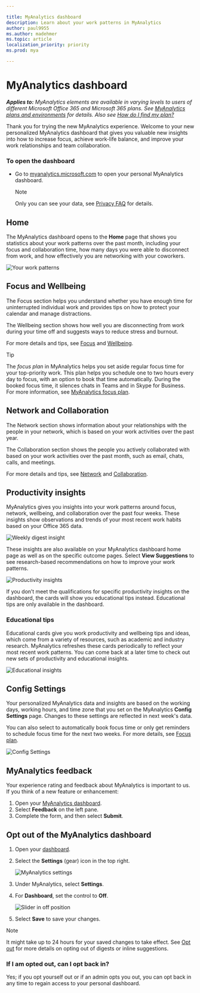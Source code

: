 ```yaml
---

title: MyAnalytics dashboard
description: Learn about your work patterns in MyAnalytics
author: paul9955
ms.author: madehmer
ms.topic: article
localization_priority: priority 
ms.prod: mya

---
```


# MyAnalytics dashboard

_**Applies to:** MyAnalytics elements are available in varying levels to users of different Microsoft Office 365 and Microsoft 365 plans. See [MyAnalytics plans and environments](../overview/plans-environments.md) for details. Also see [How do I find my plan?](../overview/mya-faq.md#q4-how-can-i-find-out-what-my-plan-is)_

Thank you for trying the new MyAnalytics experience. Welcome to your new personalized MyAnalytics dashboard that gives you valuable new insights into how to increase focus, achieve work-life balance, and improve your work relationships and team collaboration.

### To open the dashboard

 * Go to [myanalytics.microsoft.com](https://myanalytics.microsoft.com) to open your personal MyAnalytics dashboard.

   > [!Note]
   > Only you can see your data, see [Privacy FAQ](../overview/mya-faq.md#privacy) for details.

## Home

The MyAnalytics dashboard opens to the **Home** page that shows you statistics about your work patterns over the past month, including your focus and collaboration time, how many days you were able to disconnect from work, and how effectively you are networking with your coworkers.

![Your work patterns](../../Images/mya/use/home-2.png)

## Focus and Wellbeing

The Focus section helps you understand whether you have enough time for uninterrupted individual work and provides tips on how to protect your calendar and manage distractions.

The Wellbeing section shows how well you are disconnecting from work during your time off and suggests ways to reduce stress and burnout.

For more details and tips, see [Focus](../use/focus.md) and [Wellbeing](../use/wellbeing.md).

> [!Tip]
> The _focus plan_ in MyAnalytics helps you set aside regular focus time for your top-priority work. This plan helps you schedule one to two hours every day to focus, with an option to book that time automatically. During the booked focus time, it silences chats in Teams and in Skype for Business. For more information, see [MyAnalytics focus plan](focus-plan.md).  

## Network and Collaboration

The Network section shows information about your relationships with the people in your network, which is based on your work activities over the past year.

The Collaboration section shows the people you actively collaborated with based on your work activities over the past month, such as email, chats, calls, and meetings.

For more details and tips, see [Network](../use/network.md) and [Collaboration](../use/collaboration.md).

<!-- REMOVE THIS (6/2/2020) FOR THE TIME BEING. PETERB WILL SAY WHEN TO REINSTATE IT. AT THAT TIME, ALSO RE-ADD LEADERSHIP.MD TO THE TOC AND UN-HIDE IT FROM WEB SEARCHES. 

## Leadership 

If you're a people manager, the Leadership page shows information about your relationships with team members. For more details, see [Leadership](leadership.md). 

-->

## Productivity insights

MyAnalytics gives you insights into your work patterns around focus, network, wellbeing, and collaboration over the past four weeks. These insights show observations and trends of your most recent work habits based on your Office 365 data.  

![Weekly digest insight](../../Images/mya/use/digest-insight.png)

These insights are also available on your MyAnalytics dashboard home page as well as on the specific outcome pages. Select **View Suggestions** to see research-based recommendations on how to improve your work patterns.

![Productivity insights](../../Images/mya/use/productivity.png)

If you don’t meet the qualifications for specific productivity insights on the dashboard, the cards will show you educational tips instead. Educational tips are only available in the dashboard.

### Educational tips

Educational cards give you work productivity and wellbeing tips and ideas, which come from a variety of resources, such as academic and industry research. MyAnalytics refreshes these cards periodically to reflect your most recent work patterns. You can come back at a later time to check out new sets of productivity and educational insights.

![Educational insights](../../Images/mya/use/educational-tips.png)



## Config Settings

Your personalized MyAnalytics data and insights are based on the working days, working hours, and time zone that you set on the MyAnalytics **Config Settings** page. Changes to these settings are reflected in next week's data.

You can also select to automatically book focus time or only get reminders to schedule focus time for the next two weeks. For more details, see [Focus plan](../use/focus-plan.md).

![Config Settings](../../Images/mya/use/mya-config.png)

## MyAnalytics feedback

Your experience rating and feedback about MyAnalytics is important to us. If you think of a new feature or enhancement:

1. Open your [MyAnalytics dashboard](https://myanalytics.microsoft.com).
2. Select **Feedback** on the left pane.
3. Complete the form, and then select **Submit**.

## Opt out of the MyAnalytics dashboard

1. Open your [dashboard](https://myanalytics.microsoft.com).
2. Select the **Settings** (gear) icon in the top right.

    ![MyAnalytics settings](../../Images/mya/use/mya-gear-settings.png)

3. Under MyAnalytics, select **Settings**.
4. For **Dashboard**, set the control to **Off**.

    ![Slider in off position](../../Images/mya/use/Slider-off.png)
  
5. Select **Save** to save your changes.

> [!NOTE]
> It might take up to 24 hours for your saved changes to take effect. See [Opt out](../overview/mya-faq.md#opt-out) for more details on opting out of digests or inline suggestions.

### If I am opted out, can I opt back in?

Yes; if you opt yourself out or if an admin opts you out, you can opt back in any time to regain access to your personal dashboard.
